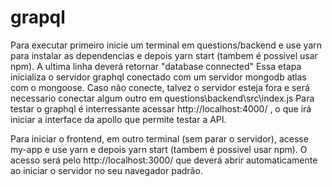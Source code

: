 # grapql

Para executar primeiro inicie um terminal em questions/backend e use yarn para instalar as dependencias e depois yarn start (tambem é possivel usar npm). A ultima linha deverá retornar "database connected"
Essa etapa inicializa o servidor graphql conectado com um servidor mongodb atlas com o mongoose. 
Caso não conecte, talvez o servidor esteja fora e será necessario conectar algum outro em questions\backend\src\index.js
Para testar o graphql é interressante acessar http://localhost:4000/ , o que irá iniciar a interface da apollo que permite testar a API.


Para iniciar o frontend, em outro terminal (sem parar o servidor), acesse my-app e use yarn e depois yarn start (tambem é possivel usar npm). O acesso será pelo http://localhost:3000/ que deverá abrir automaticamente ao iniciar o servidor no seu navegador padrão.
